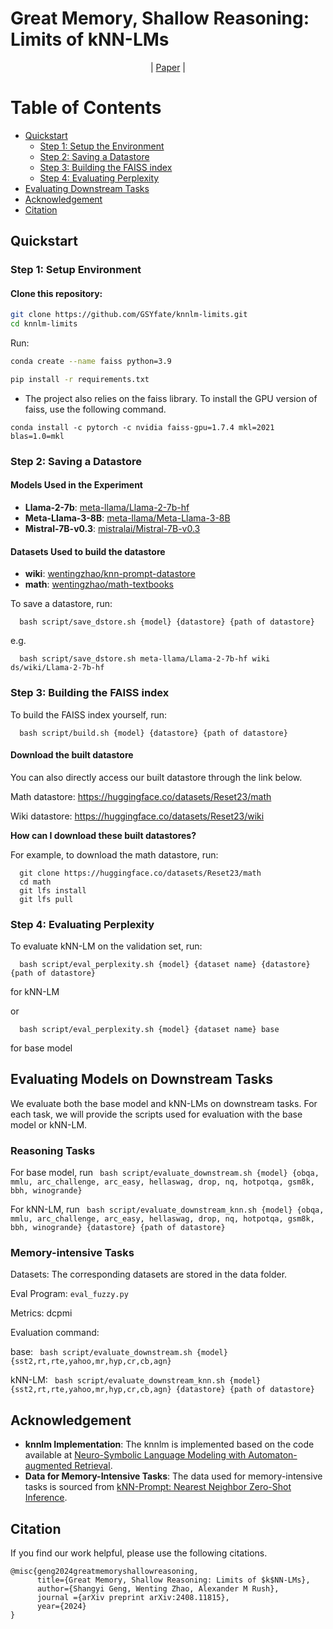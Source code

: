 <p align="center">
     <h1>Great Memory, Shallow Reasoning: Limits of kNN-LMs </h1> 
</p>
<div align="center">

| [Paper](https://arxiv.org/abs/2408.11815) |

</div>


Table of Contents
=================
  * [Quickstart](#quickstart)
    * [Step 1: Setup  the Environment](#step-1-setup-environment)
    * [Step 2: Saving a Datastore](#step-2-saving-a-datastore)
    * [Step 3: Building the FAISS index](#step-3-building-the-faiss-index)
    * [Step 4: Evaluating Perplexity](#step-4-evaluating-perplexity)
  * [Evaluating Downstream Tasks](#evaluating-models-on-downstream-tasks)
  * [Acknowledgement](#acknowledgement)
  * [Citation](#citation)
  
## Quickstart

### Step 1: Setup Environment

#### Clone this repository:
```bash
git clone https://github.com/GSYfate/knnlm-limits.git
cd knnlm-limits
```

Run:
```bash
conda create --name faiss python=3.9
```

```bash
pip install -r requirements.txt
```

* The project also relies on the faiss library. To install the GPU version of faiss, use the following command.
```
conda install -c pytorch -c nvidia faiss-gpu=1.7.4 mkl=2021 blas=1.0=mkl
```


### Step 2: Saving a Datastore

#### Models Used in the Experiment

- **Llama-2-7b**: [meta-llama/Llama-2-7b-hf](https://huggingface.co/meta-llama/Llama-2-7b-hf)
- **Meta-Llama-3-8B**: [meta-llama/Meta-Llama-3-8B](https://huggingface.co/meta-llama/Meta-Llama-3-8B)
- **Mistral-7B-v0.3**: [mistralai/Mistral-7B-v0.3](https://huggingface.co/mistralai/Mistral-7B-v0.3)

#### Datasets Used to build the datastore
- **wiki**: [wentingzhao/knn-prompt-datastore](https://huggingface.co/datasets/wentingzhao/knn-prompt-datastore)
- **math**: [wentingzhao/math-textbooks](https://huggingface.co/datasets/wentingzhao/math-textbooks)


To save a datastore, run:
```
  bash script/save_dstore.sh {model} {datastore} {path of datastore}
```

e.g.
```
  bash script/save_dstore.sh meta-llama/Llama-2-7b-hf wiki ds/wiki/Llama-2-7b-hf
```


### Step 3: Building the FAISS index


To build the FAISS index yourself, run:

```
  bash script/build.sh {model} {datastore} {path of datastore}
```
#### Download the built datastore
You can also directly access our built datastore through the link below.

Math datastore: https://huggingface.co/datasets/Reset23/math

Wiki datastore: https://huggingface.co/datasets/Reset23/wiki

**How can I download these built datastores?**

For example, to download the math datastore, run:
```
  git clone https://huggingface.co/datasets/Reset23/math
  cd math
  git lfs install
  git lfs pull
```

### Step 4: Evaluating Perplexity

To evaluate kNN-LM on the validation set, run:

```
  bash script/eval_perplexity.sh {model} {dataset name} {datastore} {path of datastore}
```
for kNN-LM

or
```
  bash script/eval_perplexity.sh {model} {dataset name} base
```
for base model

## Evaluating Models on Downstream Tasks
We evaluate both the base model and kNN-LMs on downstream tasks. For each task, we will provide the scripts used for evaluation with the base model or kNN-LM.

### Reasoning Tasks

For base model, run ` bash script/evaluate_downstream.sh {model} {obqa, mmlu, arc_challenge, arc_easy, hellaswag, drop, nq, hotpotqa, gsm8k, bbh, winogrande}`

For kNN-LM, run ` bash script/evaluate_downstream_knn.sh {model} {obqa, mmlu, arc_challenge, arc_easy, hellaswag, drop, nq, hotpotqa, gsm8k, bbh, winogrande} {datastore} {path of datastore}`
 



### Memory-intensive Tasks 

Datasets: The corresponding datasets are stored in the data folder.

Eval Program: `eval_fuzzy.py`

Metrics: dcpmi

Evaluation command:

base: ` bash script/evaluate_downstream.sh {model} {sst2,rt,rte,yahoo,mr,hyp,cr,cb,agn}`

kNN-LM: ` bash script/evaluate_downstream_knn.sh {model} {sst2,rt,rte,yahoo,mr,hyp,cr,cb,agn} {datastore} {path of datastore}`





## Acknowledgement
- **knnlm Implementation**: The knnlm is implemented based on the code available at [Neuro-Symbolic Language Modeling with Automaton-augmented Retrieval](https://github.com/neulab/knn-transformers).
- **Data for Memory-Intensive Tasks**: The data used for memory-intensive tasks is sourced from [kNN-Prompt: Nearest Neighbor Zero-Shot Inference](https://github.com/swj0419/kNN_prompt/tree/main/task_data).

## Citation
If you find our work helpful, please use the following citations.

```
@misc{geng2024greatmemoryshallowreasoning,
      title={Great Memory, Shallow Reasoning: Limits of $k$NN-LMs}, 
      author={Shangyi Geng, Wenting Zhao, Alexander M Rush},
      journal ={arXiv preprint arXiv:2408.11815},
      year={2024}
}
```